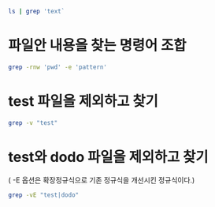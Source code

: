 ```bash 
ls | grep 'text`
```

# 파일안 내용을 찾는 명령어 조합

```bash
grep -rnw 'pwd' -e 'pattern'
```

# test 파일을 제외하고 찾기
``` bash
grep -v "test"
```

# test와 dodo 파일을 제외하고 찾기  
( -E 옵션은 확장정규식으로 기존 정규식을 개선시킨 정규식이다.)
``` bash
grep -vE "test|dodo"
```
